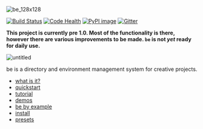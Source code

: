 ![be_128x128](https://cloud.githubusercontent.com/assets/2152766/8178025/88473a6c-1402-11e5-80a6-ddc8481815ba.png)

[![Build Status](https://travis-ci.org/mottosso/be.svg?branch=master)](https://travis-ci.org/mottosso/be)
[![Code Health](https://landscape.io/github/mottosso/be/master/landscape.svg?style=flat)](https://landscape.io/github/mottosso/be/master)
[![PyPI image](https://badge.fury.io/py/be.svg)](http://badge.fury.io/py/be)
[![Gitter](https://badges.gitter.im/Join%20Chat.svg)](https://gitter.im/mottosso/be)

**This project is currently pre 1.0. Most of the functionality is there, however there are various improvements to be made. `be` is not *yet* ready for daily use.**

![untitled](https://cloud.githubusercontent.com/assets/2152766/8471653/8bfc0ab0-2092-11e5-935f-5da1f5209e4f.gif)

be is a directory and environment management system for creative projects.

- [what is it?](../../wiki)
- [quickstart](../../wiki/quickstart)
- [tutorial](../../wiki/tutorial)
- [demos](../../wiki/demos)
- [be by example](https://gist.github.com/mottosso/840b3edf532df286f2dd)
- [install](../../wiki/install)
- [presets](../../wiki/presets)
